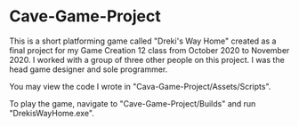 # Cave-Game-Project


This is a short platforming game called "Dreki's Way Home" created as a final project for my Game Creation 12 class from October 2020 to November 2020.
I worked with a group of three other people on this project. I was the head game designer and sole programmer.

You may view the code I wrote in "Cava-Game-Project/Assets/Scripts".

To play the game, navigate to "Cave-Game-Project/Builds" and run "DrekisWayHome.exe".
